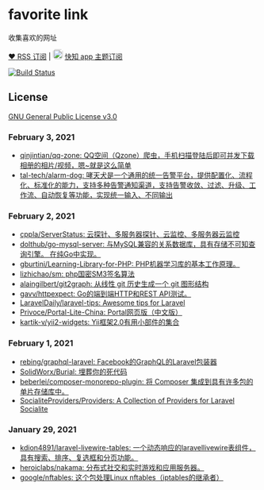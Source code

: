 # favorite link

收集喜欢的网址

[:heart: RSS 订阅](https://rsshub.app/github/file/guanguans/favorite-link/master/README.md) | <img src="https://kz.sync163.com/static/img/logo.f071e0ef.png" width="20" style="width: 20px;height: 20px;border-radius: 5px;"> [快知 app 主题订阅](https://kz.sync163.com/web/topic/vqNzr2P81R6Yk?uid=zVQMRKgkGRP0A)

[![Build Status](https://travis-ci.org/guanguans/favorite-link.svg?branch=master)](https://travis-ci.org/guanguans/favorite-link)

## License
[GNU General Public License v3.0](LICENSE)




### February 3, 2021 
- [qinjintian/qq-zone: QQ空间（Qzone）爬虫，手机扫描登陆后即可并发下载相册的相片/视频，嗯~就是这么简单](https://github.com/qinjintian/qq-zone) 
- [tal-tech/alarm-dog: 哮天犬是一个通用的统一告警平台，提供配置化、流程化、标准化的能力，支持多种告警通知渠道，支持告警收敛、过滤、升级、工作流、自动恢复等功能，实现统一输入、不同输出](https://github.com/tal-tech/alarm-dog) 
### February 2, 2021 
- [cppla/ServerStatus: 云探针、多服务器探针、云监控、多服务器云监控](https://github.com/cppla/ServerStatus) 
- [dolthub/go-mysql-server: 与MySQL兼容的关系数据库，具有存储不可知查询引擎。 在纯Go中实现。](https://github.com/dolthub/go-mysql-server) 
- [gburtini/Learning-Library-for-PHP: PHP机器学习库的基本工作原理。](https://github.com/gburtini/Learning-Library-for-PHP) 
- [lizhichao/sm: php国密SM3签名算法](https://github.com/lizhichao/sm) 
- [alaingilbert/git2graph: 从线性 git 历史生成一个 git 图形结构](https://github.com/alaingilbert/git2graph) 
- [gavv/httpexpect: Go的端到端HTTP和REST API测试。](https://github.com/gavv/httpexpect) 
- [LaravelDaily/laravel-tips: Awesome tips for Laravel](https://github.com/LaravelDaily/laravel-tips) 
- [Privoce/Portal-Lite-China: Portal网页版（中文版）](https://github.com/Privoce/Portal-Lite-China) 
- [kartik-v/yii2-widgets: Yii框架2.0有用小部件的集合](https://github.com/kartik-v/yii2-widgets) 
### February 1, 2021 
- [rebing/graphql-laravel: Facebook的GraphQL的Laravel包装器](https://github.com/rebing/graphql-laravel) 
- [SolidWorx/Burial: 埋葬你的死代码](https://github.com/SolidWorx/Burial) 
- [beberlei/composer-monorepo-plugin: 将 Composer 集成到具有许多包的单片存储库中。](https://github.com/beberlei/composer-monorepo-plugin) 
- [SocialiteProviders/Providers: A Collection of Providers for Laravel Socialite](https://github.com/SocialiteProviders/Providers) 
### January 29, 2021 
- [kdion4891/laravel-livewire-tables: 一个动态响应的laravellivewire表组件，具有搜索、排序、复选框和分页功能。](https://github.com/kdion4891/laravel-livewire-tables) 
- [heroiclabs/nakama: 分布式社交和实时游戏和应用服务器。](https://github.com/heroiclabs/nakama) 
- [google/nftables: 这个包处理Linux nftables（iptables的继承者）](https://github.com/google/nftables) 
